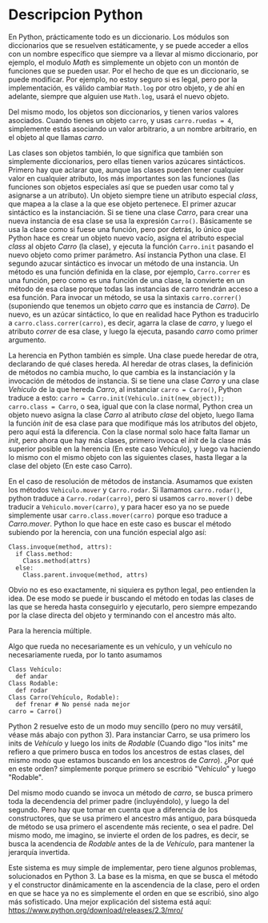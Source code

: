 # Descripcion Python

En Python, prácticamente todo es un diccionario. Los módulos son diccionarios
que se resuelven estáticamente, y se puede acceder a ellos con un nombre
específico que siempre va a llevar al mismo diccionario, por ejemplo, el
modulo _Math_ es simplemente un objeto con un montón de funciones que se pueden
usar. Por el hecho de que es un diccionario, se puede modificar. Por ejemplo,
no estoy seguro si es legal, pero por la implementación, es válido cambiar
`Math.log` por otro objeto, y de ahí en adelante, siempre que alguien use
`Math.log`, usará el nuevo objeto.

Del mismo modo, los objetos son diccionarios, y tienen varios valores
asociados. Cuando tienes un objeto `carro`, y usas `carro.ruedas = 4`,
simplemente estás asociando un valor arbitrario, a un nombre arbitrario, en
el objeto al que llamas _carro_.

Las clases son objetos también, lo que significa que también son simplemente
diccionarios, pero ellas tienen varios azúcares sintácticos. Primero hay que
aclarar que, aunque las clases pueden tener cualquier valor en cualquier
atributo, los más importantes son las funciones (las funciones son objetos
especiales así que se pueden usar como tal y asignarse a un atributo). Un
objeto siempre tiene un atributo especial _class_, que mapea a la clase a la
que ese objeto pertenece. El primer azucar sintáctico es la instanciación.
Si se tiene una clase _Carro_, para crear una nueva instancia de esa clase
se usa la expresión `Carro()`. Básicamente se usa la clase como si fuese una
función, pero por detrás, lo único que Python hace es crear un objeto nuevo
vacío, asigna el atributo especial _class_ al objeto _Carro_ (la clase), y
ejecuta la función `Carro.init` pasando el nuevo objeto como primer parámetro.
Así instancia Python una clase. El segundo azucar sintáctico es invocar un
método de una instancia. Un método es una función definida en la clase, por
ejemplo, `Carro.correr` es una función, pero como es una función de una clase,
la convierte en un método de esa clase porque todas las instancias de carro
tendrán acceso a esa función. Para invocar un método, se usa la sintaxis
`carro.correr()` (suponiendo que tenemos un objeto _carro_ que es instancia
de _Carro_). De nuevo, es un azúcar sintáctico, lo que en realidad hace Python
es traducirlo a `carro.class.correr(carro)`, es decir, agarra la clase de
_carro_, y luego el atributo _correr_ de esa clase, y luego la ejecuta, pasando
_carro_ como primer argumento.

La herencia en Python también es simple. Una clase puede heredar de otra,
declarando de qué clases hereda. Al heredar de otras clases, la definición de
métodos no cambia mucho, lo que cambia es la instanciación y la invocación de
métodos de instancia. Si se tiene una clase _Carro_ y una clase _Vehiculo_ de
la que hereda _Carro_, al instanciar `carro = Carro()`, Python traduce a esto:
`carro = Carro.init(Vehiculo.init(new_object)); carro.class = Carro`, o sea,
igual que con la clase normal, Python crea un objeto nuevo asigna la clase
_Carro_ al atributo _clase_ del objeto, luego llama la función _init_ de esa
clase para que modifique más los atributos del objeto, pero aquí está la
diferencia. Con la clase normal solo hace falta llamar un _init_, pero ahora
que hay más clases, primero invoca el _init_ de la clase más superior posible
en la herencia (En este caso Vehículo), y luego va haciendo lo mismo con el
mismo objeto con las siguientes clases, hasta llegar a la clase del objeto
(En este caso Carro).

En el caso de resolución de métodos de instancia. Asumamos que existen los
métodos `Vehiculo.mover` y `Carro.rodar`. Si llamamos `carro.rodar()`, python
traduce a `Carro.rodar(carro)`, pero si usamos `carro.mover()` debe traducir
a `Vehiculo.mover(carro)`, y para hacer eso ya no se puede simplemente usar
`carro.class.mover(carro)` porque eso traduce a _Carro.mover_. Python lo que
hace en este caso es buscar el método subiendo por la herencia, con una función
especial algo así:

    Class.invoque(method, attrs):
      if Class.method:
        Class.method(attrs)
      else:
        Class.parent.invoque(method, attrs)

Obvio no es eso exactamente, ni siquiera es python legal, peo entienden la
idea. De ese modo se puede ir buscando el método en todas las clases de las
que se hereda hasta conseguirlo y ejecutarlo, pero siempre empezando por la
clase directa del objeto y terminando con el ancestro más alto.

Para la herencia múltiple.

Algo que rueda no necesariamente es un vehículo, y un vehículo no
necesariamente rueda, por lo tanto asumamos

    Class Vehículo:
      def andar
    Class Rodable:
      def rodar
    Class Carro(Vehículo, Rodable):
      def frenar # No pensé nada mejor
    carro = Carro()

Python 2 resuelve esto de un modo muy sencillo (pero no muy versátil, véase
más abajo con python 3). Para instanciar Carro, se usa primero los inits de
_Vehículo_ y luego los inits de _Rodable_ (Cuando digo "los inits" me refiero
a que primero busca en todos los ancestros de estas clases, del mismo modo
que estamos buscando en los ancestros de _Carro_). ¿Por qué en este orden?
simplemente porque primero se escribió "Vehículo" y luego "Rodable".

Del mismo modo cuando se invoca un método de _carro_, se busca primero toda
la decendencia del primer padre (incluyéndolo), y luego la del segundo.
Pero hay que tomar en cuenta que a diferencia de los constructores, que se usa
primero el ancestro más antiguo, para búsqueda de método se usa primero el
ascendente más reciente, o sea el padre. Del mismo modo, me imagino, se
invierte el orden de los padres, es decir, se busca la acendencia de _Rodable_
antes de la de _Vehículo_, para mantener la jerarquía invertida.

Este sistema es muy simple de implementar, pero tiene algunos problemas,
solucionados en Python 3. La base es la misma, en que se busca el método
y el constructor dinámicamente en la ascendencia de la clase, pero el orden
en que se hace ya no es simplemente el orden en que se escribió, sino algo
más sofisticado. Una mejor explicación del sistema está aquí:
https://www.python.org/download/releases/2.3/mro/